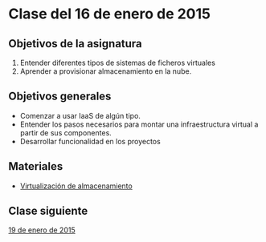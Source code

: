 # Clase del 16 de enero de 2015


## Objetivos de la asignatura

1. Entender diferentes tipos de sistemas de ficheros virtuales
2. Aprender a provisionar almacenamiento en la nube.


## Objetivos generales

* Comenzar a usar IaaS de algún tipo.
* Entender los pasos necesarios para montar una infraestructura virtual a partir de sus componentes.
* Desarrollar funcionalidad en los proyectos


## Materiales

* [Virtualización de almacenamiento](http://jj.github.io/CC/documentos/temas/Almacenamiento#almacenamiento-de-objetos)


## Clase siguiente

[19 de enero de 2015](23.md)
